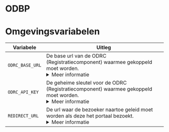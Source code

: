 # ODBP

# Omgevingsvariabelen

| Variabele       | Uitleg                                                                                                                                                                                        |
| --------------- | --------------------------------------------------------------------------------------------------------------------------------------------------------------------------------------------- |
| `ODRC_BASE_URL` | De base url van de ODRC (Registratiecomponent) waarmee gekoppeld moet worden. <details> <summary>Meer informatie </summary>Bijvoorbeeld: `https://odrc.mijn-gemeente.nl` </details>           |
| `ODRC_API_KEY`  | De geheime sleutel voor de ODRC (Registratiecomponent) waarmee gekoppeld moet worden. <details> <summary>Meer informatie </summary>Bijvoorbeeld: `VM2B!ccnebNe.M*gxH63*NXc8iTiAGhp`</details> |
| `REDIRECT_URL`  | De url waar de bezoeker naartoe geleid moet worden als deze het portaal bezoekt. <details> <summary>Meer informatie </summary>Bijvoorbeeld: `https://www.mijn-gemeente.nl`</details>          |

